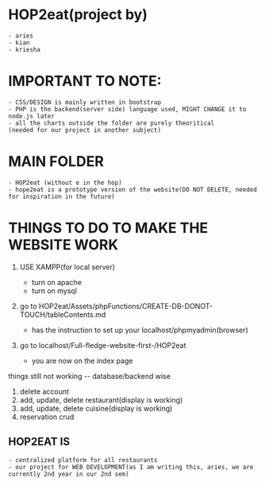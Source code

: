 # HOP2eat(project by)
    - aries
    - kian
    - kriesha

# IMPORTANT TO NOTE:
    - CSS/DESIGN is mainly written in bootstrap
    - PHP is the backend(server side) language used, MIGHT CHANGE it to node.js later
    - all the charts outside the folder are purely theoritical
    (needed for our project in another subject)

# MAIN FOLDER 
    - HOP2eat (without e in the hop)
    - hope2eat is a prototype version of the website(DO NOT DELETE, needed for inspiration in the future)



# THINGS TO DO TO MAKE THE WEBSITE WORK

1. USE XAMPP(for local server)
    - turn on apache
    - turn on mysql

2. go to HOP2eat/Assets/phpFunctions/CREATE-DB-DONOT-TOUCH/tableContents.md
    - has the instruction to set up your localhost/phpmyadmin(browser)

3. go to localhost/Full-fledge-website-first-/HOP2eat
    - you are now on the index page


things still not working -- database/backend wise
1. delete account
2. add, update, delete restaurant(display is working)
3. add, update, delete cuisine(display is working)
4. reservation crud

## HOP2EAT IS
    - centralized platform for all restaurants
    - our project for WEB DEVELOPMENT(as I am writing this, aries, we are currently 2nd year in our 2nd sem)
